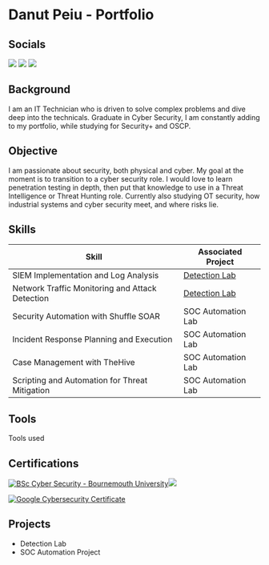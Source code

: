 # Danut Peiu - Portfolio
## Socials
<a href="https://www.linkedin.com/in/danpeiu/"><img src="https://img.shields.io/badge/-LinkedIn-0072b1?&style=for-the-badge&logo=linkedin&logoColor=white" /></a>
<a href="https://www.discord.gg/goldeennn"><img src="https://img.shields.io/badge/Join-Discord-7289DA?style=for-the-badge&logo=discord&logoColor=white" /></a>
<a href="https://www.github.com/danpeiu"><img src="https://img.shields.io/badge/GitHub-000000?style=for-the-badge&logo=github&logoColor=white" /> </a>

## Background

I am an IT Technician who is driven to solve complex problems and dive deep into the technicals.
Graduate in Cyber Security, I am constantly adding to my portfolio, while studying for Security+ and OSCP.

## Objective

I am passionate about security, both physical and cyber. My goal at the moment is to transition to a cyber security role.
I would love to learn penetration testing in depth, then put that knowledge to use in a Threat Intelligence or Threat Hunting role.
Currently also studying OT security, how industrial systems and cyber security meet, and where risks lie. 

## Skills

| Skill                                         | Associated Project         |
|-----------------------------------------------|----------------------------|
| SIEM Implementation and Log Analysis          | <a href="https://google.com">Detection Lab</a>|
| Network Traffic Monitoring and Attack Detection | <a href="https://google.com">Detection Lab</a>|
| Security Automation with Shuffle SOAR         | SOC Automation Lab|
| Incident Response Planning and Execution      | SOC Automation Lab|
| Case Management with TheHive                  | SOC Automation Lab|
| Scripting and Automation for Threat Mitigation | SOC Automation Lab|

## Tools

Tools used

## Certifications

<div>

[![BSc Cyber Security - Bournemouth University](https://img.shields.io/badge/BSc%20Cyber%20Security-Bournemouth%20University-blue?logo=graduation-cap&logoColor=white)](https://www.bournemouth.ac.uk/study/courses/bsc-hons-cyber-security-management)<img src="https://img.shields.io/badge/-CCD-000080?&style=for-the-badge&logoColor=white" />

[![Google Cybersecurity Certificate](https://img.shields.io/badge/Google-Cybersecurity%20Certificate-red?logo=google&logoColor=white)](https://grow.google/certificates/cybersecurity/)

</div>

## Projects
- Detection Lab
- SOC Automation Project
